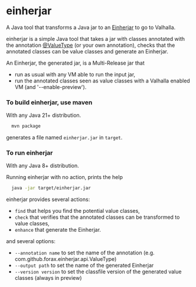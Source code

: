 # einherjar
A Java tool that transforms a Java jar to an [Einherjar](https://en.wikipedia.org/wiki/Einherjar) to go to Valhalla.

einherjar is a simple Java tool that takes a jar with classes annotated with the annotation
[@ValueType](src/main/java/com/github/forax/einherjar/api/ValueType.java) (or your own annotation),
checks that the annotated classes can be value classes and generate an Einherjar.

An Einherjar, the generated jar, is a Multi-Release jar that
- run as usual with any VM able to run the input jar,
- run the annotated classes seen as value classes with a Valhalla enabled VM (and '--enable-preview').

### To build einherjar, use maven
With any Java 21+ distribution.

```bash
  mvn package
```

generates a file named `einherjar.jar` in `target`.

### To run einherjar
With any Java 8+ distribution.

Running einherjar with no action, prints the help
```bash
  java -jar target/einherjar.jar
```

einherjar provides several actions:
- `find` that helps you find the potential value classes,
- `check` that verifies that the annotated classes can be transformed to value classes,
- `enhance` that generate the Einherjar.

and several options:
- `--annotation name` to set the name of the annotation (e.g. com.github.forax.einherjar.api.ValueType)
- `--output path` to set the name of the generated Einherjar
- `--version version` to set the classfile version of the generated value classes (always in preview)

